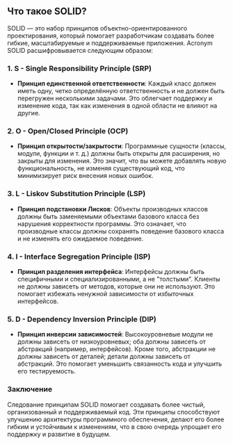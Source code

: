 ## Что такое SOLID?

SOLID — это набор принципов объектно-ориентированного проектирования, который помогает разработчикам создавать более гибкие, масштабируемые и поддерживаемые приложения. Acronym SOLID расшифровывается следующим образом:

### 1. S - Single Responsibility Principle (SRP)

- **Принцип единственной ответственности**: Каждый класс должен иметь одну, четко определённую ответственность и не должен быть перегружен несколькими задачами. Это облегчает поддержку и изменение кода, так как изменения в одной области не влияют на другие.

### 2. O - Open/Closed Principle (OCP)

- **Принцип открытости/закрытости**: Программные сущности (классы, модули, функции и т. д.) должны быть открыты для расширения, но закрыты для изменения. Это значит, что вы можете добавлять новую функциональность, не изменяя существующий код, что минимизирует риск внесения новых ошибок.

### 3. L - Liskov Substitution Principle (LSP)

- **Принцип подстановки Лисков**: Объекты производных классов должны быть заменяемыми объектами базового класса без нарушения корректности программы. Это означает, что производные классы должны сохранять поведение базового класса и не изменять его ожидаемое поведение.

### 4. I - Interface Segregation Principle (ISP)

- **Принцип разделения интерфейса**: Интерфейсы должны быть специфичными и специализированными, а не "толстыми". Клиенты не должны зависеть от методов, которые они не используют. Это помогает избежать ненужной зависимости от избыточных интерфейсов.

### 5. D - Dependency Inversion Principle (DIP)

- **Принцип инверсии зависимостей**: Высокоуровневые модули не должны зависеть от низкоуровневых; оба должны зависеть от абстракций (например, интерфейсов). Кроме того, абстракции не должны зависеть от деталей; детали должны зависеть от абстракций. Это помогает уменьшить связанность кода и улучшить его тестируемость.

### Заключение

Следование принципам SOLID помогает создавать более чистый, организованный и поддерживаемый код. Эти принципы способствуют улучшению архитектуры программного обеспечения, делают его более гибким и устойчивым к изменениям, что в свою очередь упрощает его поддержку и развитие в будущем.